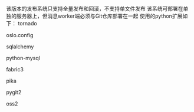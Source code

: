 该版本的发布系统只支持全量发布和回滚，不支持单文件发布
该系统可部署在单独的服务器上，但消息worker端必须与Git仓库部署在一起
使用的python扩展如下：
  tornado

  oslo.config

  sqlalchemy

  python-mysql

  fabric3

  pika

  pygit2

  oss2
